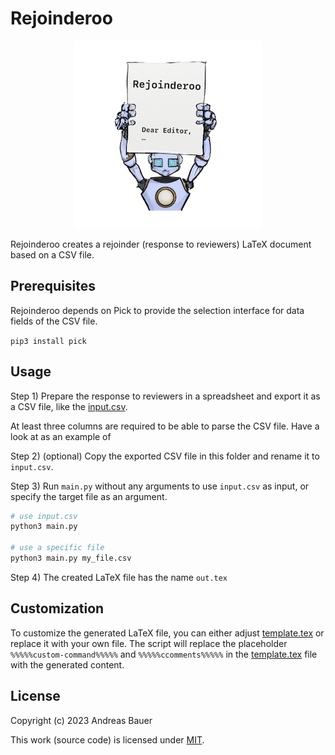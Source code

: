# Rejoinderoo

<p align="center"><img src="logo.png"></p>

Rejoinderoo creates a rejoinder (response to reviewers) LaTeX document based on a CSV file.

## Prerequisites

Rejoinderoo depends on Pick to provide the selection interface for
data fields of the CSV file.

`pip3 install pick`

## Usage

Step 1) Prepare the response to reviewers in a spreadsheet and export it as a CSV file,
like the [input.csv](./input.csv).

At least three columns are required to be able to parse the CSV file.
Have a look at  as an example of

Step 2) (optional) Copy the exported CSV file in this folder and rename it to `input.csv`.

Step 3) Run `main.py` without any arguments to use `input.csv` as input,
or specify the target file as an argument.

```sh
# use input.csv
python3 main.py

# use a specific file
python3 main.py my_file.csv
```

Step 4) The created LaTeX file has the name `out.tex`

## Customization

To customize the generated LaTeX file, you can either adjust [template.tex](./template.tex) or replace it with your own file.
The script will replace the placeholder `%%%%%custom-command%%%%%` and `%%%%%ccomments%%%%%` in the [template.tex](./template.tex) file with the generated content.

## License

Copyright (c) 2023 Andreas Bauer

This work (source code) is licensed under  [MIT](./LICENSE).

